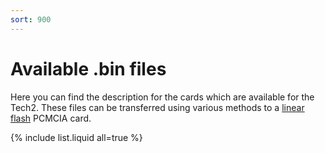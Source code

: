 ```yaml
---
sort: 900
---
```


# Available .bin files

Here you can find the description for the cards which are available for the Tech2. These files can be transferred using various methods to a [linear flash](https://en.wikipedia.org/wiki/Linear_Flash) PCMCIA card.

{% include list.liquid all=true %}